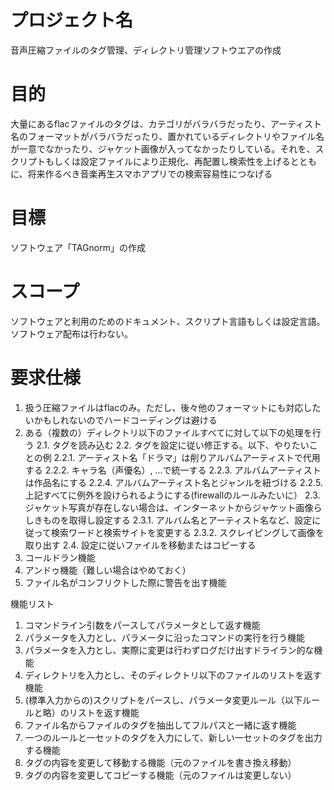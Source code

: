 # プロジェクト名
音声圧縮ファイルのタグ管理、ディレクトリ管理ソフトウエアの作成
	
# 目的
大量にあるflacファイルのタグは、カテゴリがバラバラだったり、アーティスト名のフォーマットがバラバラだったり、置かれているディレクトリやファイル名が一意でなかったり、ジャケット画像が入ってなかったりしている。それを、スクリプトもしくは設定ファイルにより正規化、再配置し検索性を上げるとともに、将来作るべき音楽再生スマホアプリでの検索容易性につなげる
# 目標
ソフトウェア「TAGnorm」の作成
# スコープ
ソフトウェアと利用のためのドキュメント、スクリプト言語もしくは設定言語。
ソフトウェア配布は行わない。

# 要求仕様	
1. 扱う圧縮ファイルはflacのみ。ただし、後々他のフォーマットにも対応したいかもしれないのでハードコーディングは避ける
2.  ある（複数の）ディレクトリ以下のファイルすべてに対して以下の処理を行う
2.1. タグを読み込む
2.2. タグを設定に従い修正する。以下、やりたいことの例
2.2.1. アーティスト名「ドラマ」は削りアルバムアーティストで代用する
2.2.2. キャラ名（声優名）, ...で統一する
2.2.3. アルバムアーティストは作品名にする
2.2.4. アルバムアーティスト名とジャンルを紐づける
2.2.5. 上記すべてに例外を設けられるようにする(firewallのルールみたいに）
2.3. ジャケット写真が存在しない場合は、インターネットからジャケット画像らしきものを取得し設定する
2.3.1. アルバム名とアーティスト名など、設定に従って検索ワードと検索サイトを変更する
2.3.2. スクレイピングして画像を取り出す
2.4. 設定に従いファイルを移動またはコピーする
3. コールドラン機能
4. アンドゥ機能（難しい場合はやめておく）
5. ファイル名がコンフリクトした際に警告を出す機能
	
	
機能リスト	
1. コマンドライン引数をパースしてパラメータとして返す機能
2. パラメータを入力とし、パラメータに沿ったコマンドの実行を行う機能
3. パラメータを入力とし、実際に変更は行わずログだけ出すドライラン的な機能
4. ディレクトリを入力とし、そのディレクトリ以下のファイルのリストを返す機能
5. (標準入力からの)スクリプトをパースし、パラメータ変更ルール（以下ルールと略）のリストを返す機能
6. ファイル名からファイルのタグを抽出してフルパスと一緒に返す機能
7. 一つのルールと一セットのタグを入力にして、新しい一セットのタグを出力する機能
8. タグの内容を変更して移動する機能（元のファイルを書き換え移動）
9. タグの内容を変更してコピーする機能（元のファイルは変更しない）